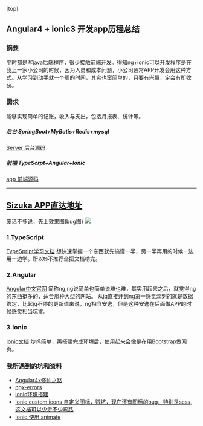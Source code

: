 [top]
## Angular4 + ionic3 开发app历程总结
### 摘要
平时都是写java后端程序，很少接触前端开发。得知ng+ionic可以开发程序是在我上一家小公司的时候，因为人员和成本问题，小公司通常APP开发会用这种方式。从学习到动手就一个周的时间，其实也蛮简单的，只要有兴趣，定会有所收获。

### 需求
能够实现简单的记账，收入与支出，包括月报表、统计等。
##### 后台 SpringBoot+MyBatis+Redis+mysql
[Server 后台源码](https://github.com/javen-73/sizuka_server)
##### 前端 TypeScrpt+Angular+Ionic
[app 前端源码](https://github.com/javen-73/sizuka_app)

----------
## [Sizuka APP直达地址](http://aihiaihi.com)

废话不多说，先上效果图(bug图)
![](http://aihiaihi.com/img/show.gif)

### 1.TypeScript 
[TypeSpript学习文档](https://www.tslang.cn/docs/home.html)
想快速掌握一个东西就先搞懂一半，另一半再用的时候一边用一边学。所以ts不推荐全把文档啃完。

### 2.Angular
[Angular中文官网](https://angular.cn/)
简称ng,ng说简单也简单说难也难，其实用起来之后，就觉得ng的东西挺多的，适合那种大型的网站。
从jq直接开到ng第一感觉深刻的就是数据绑定，比起jq不停的更新值来说，ng相当安逸，但是这种安逸在后面做APP的时候感觉相当坑爹。

### 3.Ionic 
[Ionic文档](https://ionicframework.com/)
炒鸡简单，再搭建完成环境后，使用起来会像是在用Bootstrap做网页。

### 我所遇到的坑和资料


- [Angular4x修仙之路](https://segmentfault.com/a/1190000008754631)
- [ngx-errors](https://github.com/UltimateAngular/ngx-errors)
- [ionic环境搭建](http://blog.csdn.net/zapzqc/article/details/41802453)
- [Ionic custom icons 自定义图标，贼坑，现在还有图标的bug，特别是scss,这文档可以少走不少弯路](https://yannbraga.com/2017/06/28/how-to-use-custom-icons-on-ionic-3/)
- [Ionic 使用 animate](http://blog.csdn.net/MetaphorXi/article/details/78180410?locationNum=9&fps=1)
